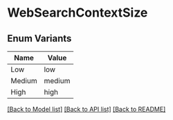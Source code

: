# WebSearchContextSize

## Enum Variants

| Name | Value |
|---- | -----|
| Low | low |
| Medium | medium |
| High | high |


[[Back to Model list]](../README.md#documentation-for-models) [[Back to API list]](../README.md#documentation-for-api-endpoints) [[Back to README]](../README.md)


